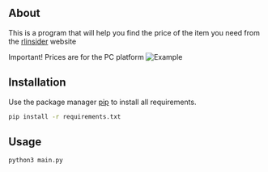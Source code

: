 ## About
This is a program that will help you find the price of the item you need from the [rlinsider](https://rl.insider.gg) website

Important! Prices are for the PC platform
![Example](https://i.imgur.com/VE8iKJ5.png "Optional title")
## Installation

Use the package manager [pip](https://pip.pypa.io/en/stable/) to install all requirements.

```bash
pip install -r requirements.txt
```

## Usage

```bash
python3 main.py
```
